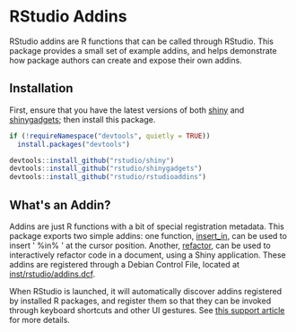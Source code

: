 RStudio Addins
==============

RStudio addins are R functions that can be called through RStudio. This package
provides a small set of example addins, and helps demonstrate how package
authors can create and expose their own addins.

Installation
------------

First, ensure that you have the latest versions of both
[shiny](https://github.com/rstudio/shiny) and
[shinygadgets](https://github.com/rstudio/shinygadgets);
then install this package.

```r
if (!requireNamespace("devtools", quietly = TRUE))
  install.packages("devtools")

devtools::install_github("rstudio/shiny")
devtools::install_github("rstudio/shinygadgets")
devtools::install_github("rstudio/rstudioaddins")
```

What's an Addin?
----------------

Addins are just R functions with a bit of special registration metadata. This
package exports two simple addins: one function,
[insert_in](https://github.com/rstudio/rstudioaddins/blob/master/R/insert-in.R),
can be used to insert ' %in% ' at the cursor position. Another,
[refactor](https://github.com/rstudio/rstudioaddins/blob/master/R/refactor.R),
can be used to interactively refactor code in a document, using a Shiny application.
These addins are registered through a Debian Control File, located at
[inst/rstudio/addins.dcf](https://github.com/rstudio/rstudioaddins/blob/master/inst/rstudio/addins.dcf).

When RStudio is launched, it will automatically discover addins registered by
installed R packages, and register them so that they can be invoked through
keyboard shortcuts and other UI gestures. See
[this support article](https://support.rstudio.com/hc/en-us/articles/215605467)
for more details.
